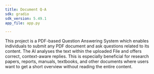 ```yaml
---
title: Document Q-A
sdk: gradio
sdk_version: 5.49.1
app_file: app.py

---
```

This project is a PDF-based Question Answering System which enables individuals to submit any PDF document and ask questions related to its content. The AI analyses  the text within the uploaded File and offers correct, context-aware replies. This is especially beneficial for research papers, reports, manuals, textbooks, and other documents where users want to get a short overview without reading the entire content.
